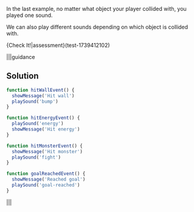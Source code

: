 In the last example, no matter what object your player collided with, you played one sound.

We can also play different sounds depending on which object is collided with.

{Check It!|assessment}(test-1739412102)

|||guidance

## Solution
```javascript
function hitWallEvent() {
  showMessage('Hit wall')
  playSound('bump')
}

function hitEnergyEvent() {
  playSound('energy')
  showMessage('Hit energy')
}

function hitMonsterEvent() {
  showMessage('Hit monster')
  playSound('fight')
}

function goalReachedEvent() {
  showMessage('Reached goal')
  playSound('goal-reached')
}
```

|||